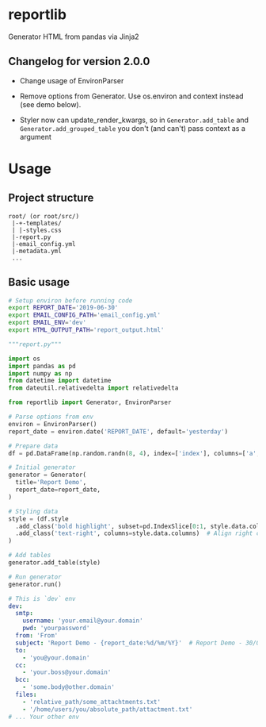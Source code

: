 # reportlib
Generator HTML from pandas via Jinja2

##  Changelog for version 2.0.0

- Change usage of EnvironParser

- Remove options from Generator. Use os.environ and context instead (see demo below).

- Styler now can update_render_kwargs, so in `Generator.add_table` and `Generator.add_grouped_table` you don't (and can't) pass context as a argument

# Usage
## Project structure
```
root/ (or root/src/)
 |-+-templates/
 | |-styles.css
 |-report.py
 |-email_config.yml
 |-metadata.yml
 ...
```

## Basic usage
```bash
# Setup environ before running code
export REPORT_DATE='2019-06-30'
export EMAIL_CONFIG_PATH='email_config.yml'
export EMAIL_ENV='dev'
export HTML_OUTPUT_PATH='report_output.html'
```


```python
"""report.py"""

import os
import pandas as pd
import numpy as np
from datetime import datetime
from dateutil.relativedelta import relativedelta

from reportlib import Generator, EnvironParser

# Parse options from env
environ = EnvironParser()
report_date = environ.date('REPORT_DATE', default='yesterday')

# Prepare data
df = pd.DataFrame(np.random.randn(8, 4), index=['index'], columns=['a', 'b', 'c', 'd'])

# Initial generator
generator = Generator(
  title='Report Demo',
  report_date=report_date,
)

# Styling data
style = (df.style
  .add_class('bold highlight', subset=pd.IndexSlice[0:1, style.data.columns])  # Bold and Highlight some row by using class `highlight`
  .add_class('text-right', columns=style.data.columns)  # Align right columns
)

# Add tables
generator.add_table(style)

# Run generator
generator.run()
```


```yaml
# This is `dev` env
dev: 
  smtp:
    username: 'your.email@your.domain'
    pwd: 'yourpassword'
  from: 'From'  
  subject: 'Report Demo - {report_date:%d/%m/%Y}'  # Report Demo - 30/06/2019
  to: 
    - 'you@your.domain'
  cc:
    - 'your.boss@your.domain'
  bcc:
    - 'some.body@other.domain'
  files:
    - 'relative_path/some_attachtments.txt'
    - '/home/users/you/absolute_path/attactment.txt'
# ... Your other env
```